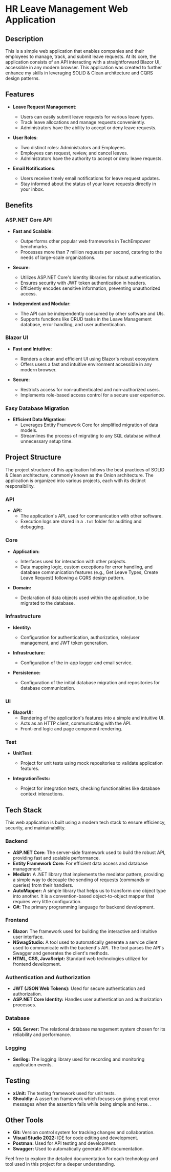 
# HR Leave Management Web Application

## Description

This is a simple web application that enables companies and their employees to manage, track, and submit leave requests. At its core, the application consists of an API interacting with a straightforward Blazor UI, accessible in any modern browser. This application was created to further enhance my skills in leveraging SOLID & Clean architecture and CQRS design patterns.

## Features

- **Leave Request Management**:
  - Users can easily submit leave requests for various leave types.
  - Track leave allocations and manage requests conveniently.
  - Administrators have the ability to accept or deny leave requests.

- **User Roles**:
  - Two distinct roles: Administrators and Employees.
  - Employees can request, review, and cancel leaves.
  - Administrators have the authority to accept or deny leave requests.

- **Email Notifications**:
  - Users receive timely email notifications for leave request updates.
  - Stay informed about the status of your leave requests directly in your inbox.

## Benefits

### ASP.NET Core API

- **Fast and Scalable**:
  - Outperforms other popular web frameworks in TechEmpower benchmarks.
  - Processes more than 7 million requests per second, catering to the needs of large-scale organizations.

- **Secure**:
  - Utilizes ASP.NET Core's Identity libraries for robust authentication.
  - Ensures security with JWT token authentication in headers.
  - Efficiently encodes sensitive information, preventing unauthorized access.

- **Independent and Modular**:
  - The API can be independently consumed by other software and UIs.
  - Supports functions like CRUD tasks in the Leave Management database, error handling, and user authentication.

### Blazor UI

- **Fast and Intuitive**:
  - Renders a clean and efficient UI using Blazor's robust ecosystem.
  - Offers users a fast and intuitive environment accessible in any modern browser.

- **Secure**:
  - Restricts access for non-authenticated and non-authorized users.
  - Implements role-based access control for a secure user experience.

### Easy Database Migration

- **Efficient Data Migration**:
  - Leverages Entity Framework Core for simplified migration of data models.
  - Streamlines the process of migrating to any SQL database without unnecessary setup time.

## Project Structure

The project structure of this application follows the best practices of SOLID & Clean architecture, commonly known as the Onion architecture. The application is organized into various projects, each with its distinct responsibility.

### API

- **API:**
  - The application's API, used for communication with other software.
  - Execution logs are stored in a `.txt` folder for auditing and debugging.

### Core

- **Application:**
  - Interfaces used for interaction with other projects.
  - Data mapping logic, custom exceptions for error handling, and database communication features (e.g., Get Leave Types, Create Leave Request) following a CQRS design pattern.

- **Domain:**
  - Declaration of data objects used within the application, to be migrated to the database.

### Infrastructure

- **Identity:**
  - Configuration for authentication, authorization, role/user management, and JWT token generation.

- **Infrastructure:**
  - Configuration of the in-app logger and email service.

- **Persistence:**
  - Configuration of the initial database migration and repositories for database communication.

### UI

- **BlazorUI:**
  - Rendering of the application's features into a simple and intuitive UI.
  - Acts as an HTTP client, communicating with the API.
  - Front-end logic and page component rendering.

### Test

- **UnitTest:**
  - Project for unit tests using mock repositories to validate application features.

- **IntegrationTests:**
  - Project for integration tests, checking functionalities like database context interactions.

## Tech Stack

This web application is built using a modern tech stack to ensure efficiency, security, and maintainability.

### Backend

- **ASP.NET Core:** The server-side framework used to build the robust API, providing fast and scalable performance.
- **Entity Framework Core:** For efficient data access and database management.
- **Mediatr:** A .NET library that implements the mediator pattern, providing a simple way to decouple the sending of requests (commands or queries) from their handlers.
- **AutoMapper:** A simple library that helps us to transform one object type into another. It is a convention-based object-to-object mapper that requires very little configuration. 
- **C#:** The primary programming language for backend development.

### Frontend

- **Blazor:** The framework used for building the interactive and intuitive user interface.
- **NSwagStudio:** A tool used to automatically generate a service client used to communicate with the backend's API. The tool parses the API's Swagger and generates the client's methods.
- **HTML, CSS, JavaScript:** Standard web technologies utilized for frontend development.

### Authentication and Authorization

- **JWT (JSON Web Tokens):** Used for secure authentication and authorization.
- **ASP.NET Core Identity:** Handles user authentication and authorization processes.

### Database

- **SQL Server:** The relational database management system chosen for its reliability and performance.

### Logging 

- **Serilog:** The logging library used for recording and monitoring application events.

## Testing

- **xUnit:** The testing framework used for unit tests.
- **Shouldly:** A assertion framework which focuses on giving great error messages when the assertion fails while being simple and terse. .

## Other Tools

- **Git:** Version control system for tracking changes and collaboration.
- **Visual Studio 2022:** IDE for code editing and development.
- **Postman:** Used for API testing and development.
- **Swagger:** Used to automatically generate API documentation.

Feel free to explore the detailed documentation for each technology and tool used in this project for a deeper understanding.

